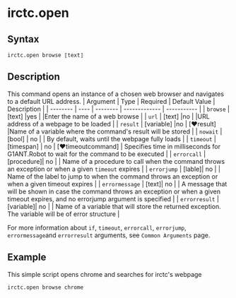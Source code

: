 # irctc.open

## Syntax

```G1ANT
irctc.open browse ⟦text⟧
```

## Description

This command opens an instance of a chosen web browser and navigates to a default URL address.
| Argument | Type | Required | Default Value | Description |
| -------- | ---- | -------- | ------------- | ----------- |
| `browse` | [text] |yes  |    |Enter the name of a web browse |
| `url`    | [text] |no   |    |URL address of a webpage to be loaded |
| `result` | [variable] |no |  [♥result] |Name of a variable where the command's result will be stored |
| `nowait` | [bool] | no |  | By default, waits until the webpage fully loads |
| `timeout` | [timespan]  | no | [♥timeoutcommand] | Specifies time in milliseconds for G1ANT.Robot to wait for the command to be executed |
| `errorcall` | [procedure]| no |     | Name of a procedure to call when the command throws an exception or when a given `timeout` expires |
| `errorjump` | [lable]| no |     | Name of the label to jump to when the command throws an exception or when a given timeout expires |
| `errormessage` | [text]| no |     | A message that will be shown in case the command throws an exception or when a given timeout expires, and no errorjump argument is specified |
| `errorresult` | [variable]| no |     | Name of a variable that will store the returned exception. The variable will be of error structure |

For more information about `if`, `timeout`, `errorcall`, `errorjump`, `errormessage`and `errorresult` arguments, see `Common Arguments` page.

## Example

This simple script opens chrome and searches for irctc's webpage

```G1ANT
irctc.open browse chrome
```